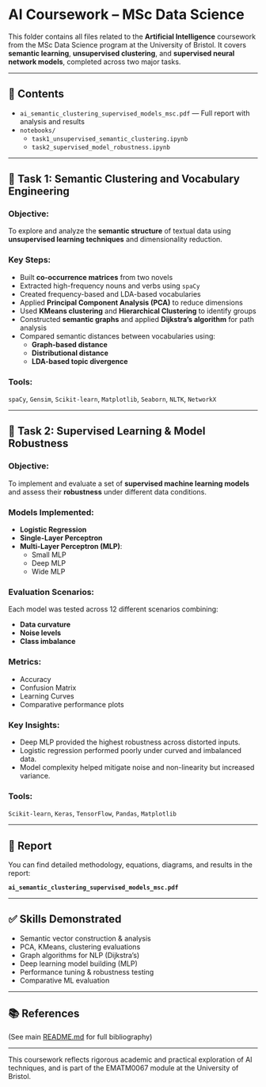 # AI Coursework – MSc Data Science

This folder contains all files related to the **Artificial Intelligence** coursework from the MSc Data Science program at the University of Bristol. It covers **semantic learning**, **unsupervised clustering**, and **supervised neural network models**, completed across two major tasks.

---

## 📁 Contents

- `ai_semantic_clustering_supervised_models_msc.pdf` — Full report with analysis and results
- `notebooks/`
  - `task1_unsupervised_semantic_clustering.ipynb`
  - `task2_supervised_model_robustness.ipynb`

---

## 🧠 Task 1: Semantic Clustering and Vocabulary Engineering

### Objective:
To explore and analyze the **semantic structure** of textual data using **unsupervised learning techniques** and dimensionality reduction.

### Key Steps:
- Built **co-occurrence matrices** from two novels
- Extracted high-frequency nouns and verbs using `spaCy`
- Created frequency-based and LDA-based vocabularies
- Applied **Principal Component Analysis (PCA)** to reduce dimensions
- Used **KMeans clustering** and **Hierarchical Clustering** to identify groups
- Constructed **semantic graphs** and applied **Dijkstra’s algorithm** for path analysis
- Compared semantic distances between vocabularies using:
  - **Graph-based distance**
  - **Distributional distance**
  - **LDA-based topic divergence**

### Tools:
`spaCy`, `Gensim`, `Scikit-learn`, `Matplotlib`, `Seaborn`, `NLTK`, `NetworkX`

---

## 🤖 Task 2: Supervised Learning & Model Robustness

### Objective:
To implement and evaluate a set of **supervised machine learning models** and assess their **robustness** under different data conditions.

### Models Implemented:
- **Logistic Regression**
- **Single-Layer Perceptron**
- **Multi-Layer Perceptron (MLP)**:
  - Small MLP
  - Deep MLP
  - Wide MLP

### Evaluation Scenarios:
Each model was tested across 12 different scenarios combining:
- **Data curvature**
- **Noise levels**
- **Class imbalance**

### Metrics:
- Accuracy
- Confusion Matrix
- Learning Curves
- Comparative performance plots

### Key Insights:
- Deep MLP provided the highest robustness across distorted inputs.
- Logistic regression performed poorly under curved and imbalanced data.
- Model complexity helped mitigate noise and non-linearity but increased variance.

### Tools:
`Scikit-learn`, `Keras`, `TensorFlow`, `Pandas`, `Matplotlib`

---

## 📄 Report
You can find detailed methodology, equations, diagrams, and results in the report:

**`ai_semantic_clustering_supervised_models_msc.pdf`**

---

## ✅ Skills Demonstrated
- Semantic vector construction & analysis
- PCA, KMeans, clustering evaluations
- Graph algorithms for NLP (Dijkstra’s)
- Deep learning model building (MLP)
- Performance tuning & robustness testing
- Comparative ML evaluation

---

## 📚 References
(See main [README.md](../README.md#references) for full bibliography)

---

This coursework reflects rigorous academic and practical exploration of AI techniques, and is part of the EMATM0067 module at the University of Bristol.
